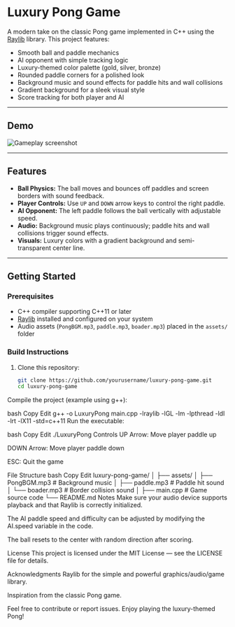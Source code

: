 # Luxury Pong Game

A modern take on the classic Pong game implemented in C++ using the [Raylib](https://www.raylib.com/) library. This project features:

- Smooth ball and paddle mechanics
- AI opponent with simple tracking logic
- Luxury-themed color palette (gold, silver, bronze)
- Rounded paddle corners for a polished look
- Background music and sound effects for paddle hits and wall collisions
- Gradient background for a sleek visual style
- Score tracking for both player and AI

---

## Demo

![Gameplay screenshot](screenshot.png)  

---

## Features

- **Ball Physics:** The ball moves and bounces off paddles and screen borders with sound feedback.
- **Player Controls:** Use `UP` and `DOWN` arrow keys to control the right paddle.
- **AI Opponent:** The left paddle follows the ball vertically with adjustable speed.
- **Audio:** Background music plays continuously; paddle hits and wall collisions trigger sound effects.
- **Visuals:** Luxury colors with a gradient background and semi-transparent center line.

---

## Getting Started

### Prerequisites

- C++ compiler supporting C++11 or later
- [Raylib](https://www.raylib.com/) installed and configured on your system
- Audio assets (`PongBGM.mp3`, `paddle.mp3`, `boader.mp3`) placed in the `assets/` folder

### Build Instructions

1. Clone this repository:
   ```bash
   git clone https://github.com/yourusername/luxury-pong-game.git
   cd luxury-pong-game
Compile the project (example using g++):

bash
Copy
Edit
g++ -o LuxuryPong main.cpp -lraylib -lGL -lm -lpthread -ldl -lrt -lX11 -std=c++11
Run the executable:

bash
Copy
Edit
./LuxuryPong
Controls
UP Arrow: Move player paddle up

DOWN Arrow: Move player paddle down

ESC: Quit the game

File Structure
bash
Copy
Edit
luxury-pong-game/
│
├── assets/
│   ├── PongBGM.mp3       # Background music
│   ├── paddle.mp3        # Paddle hit sound
│   └── boader.mp3        # Border collision sound
│
├── main.cpp              # Game source code
└── README.md
Notes
Make sure your audio device supports playback and that Raylib is correctly initialized.

The AI paddle speed and difficulty can be adjusted by modifying the AI.speed variable in the code.

The ball resets to the center with random direction after scoring.

License
This project is licensed under the MIT License — see the LICENSE file for details.

Acknowledgments
Raylib for the simple and powerful graphics/audio/game library.

Inspiration from the classic Pong game.

Feel free to contribute or report issues. Enjoy playing the luxury-themed Pong!

